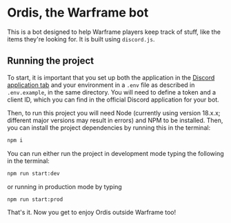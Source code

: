 # Ordis, the Warframe bot

This is a bot designed to help Warframe players keep track of stuff, like the items they're looking for. It is built using `discord.js`.

## Running the project

To start, it is important that you set up both the application in the [Discord application tab](https://discord.com/developers/applications) and your environment in a `.env`  file as described in `.env.example`, in the same directory. You will need to define a token and a client ID, which you can find in the official Discord application for your bot.

Then, to run this project you will need Node (currently using version 18.x.x; different major versions may result in errors) and NPM to be installed. Then, you can install the project dependencies by running this in the terminal:

```sh
npm i
```

You can run either run the project in development mode typing the following in the terminal:

```sh
npm run start:dev
```

or running in production mode by typing

```sh
npm run start:prod
```

That's it. Now you get to enjoy Ordis outside Warframe too!